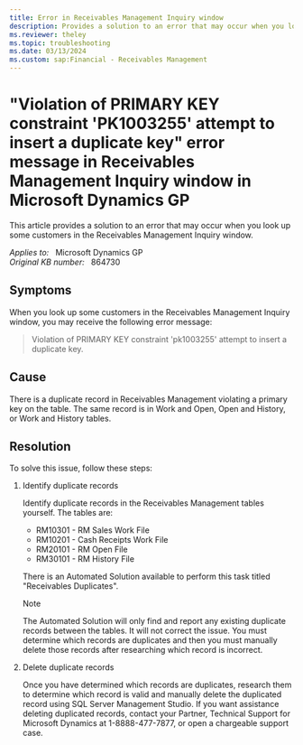 ```yaml
---
title: Error in Receivables Management Inquiry window
description: Provides a solution to an error that may occur when you look up some customers in the Receivables Management Inquiry window.
ms.reviewer: theley
ms.topic: troubleshooting
ms.date: 03/13/2024
ms.custom: sap:Financial - Receivables Management
---
```

# "Violation of PRIMARY KEY constraint 'PK1003255' attempt to insert a duplicate key" error message in Receivables Management Inquiry window in Microsoft Dynamics GP

This article provides a solution to an error that may occur when you look up some customers in the Receivables Management Inquiry window.

_Applies to:_ &nbsp; Microsoft Dynamics GP  
_Original KB number:_ &nbsp; 864730

## Symptoms

When you look up some customers in the Receivables Management Inquiry window, you may receive the following error message:

> Violation of PRIMARY KEY constraint 'pk1003255' attempt to insert a duplicate key.

## Cause

There is a duplicate record in Receivables Management violating a primary key on the table. The same record is in Work and Open, Open and History, or Work and History tables.

## Resolution

To solve this issue, follow these steps:

1. Identify duplicate records

    Identify duplicate records in the Receivables Management tables yourself. The tables are:

    - RM10301 - RM Sales Work File
    - RM10201 - Cash Receipts Work File
    - RM20101 - RM Open File
    - RM30101 - RM History File

    There is an Automated Solution available to perform this task titled "Receivables Duplicates".

    > [!NOTE]
    > The Automated Solution will only find and report any existing duplicate records between the tables. It will not correct the issue. You must determine which records are duplicates and then you must manually delete those records after researching which record is incorrect.

2. Delete duplicate records

    Once you have determined which records are duplicates, research them to determine which record is valid and manually delete the duplicated record using SQL Server Management Studio. If you want assistance deleting duplicated records, contact your Partner, Technical Support for Microsoft Dynamics at 1-8888-477-7877, or open a chargeable support case.
